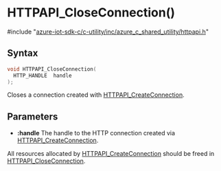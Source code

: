 # HTTPAPI_CloseConnection()

\#include "[azure-iot-sdk-c/c-utility/inc/azure_c_shared_utility/httpapi.h](../iot-c-ref-httpapi-h.md)"  

## Syntax

```C
void HTTPAPI_CloseConnection(
  HTTP_HANDLE  handle
);
```

Closes a connection created with [HTTPAPI_CreateConnection](#httpapi_8h_1a96629fdbe1b52a5357da60bb1248b174).

## Parameters
* **:handle** The handle to the HTTP connection created via [HTTPAPI_CreateConnection](#httpapi_8h_1a96629fdbe1b52a5357da60bb1248b174).

All resources allocated by [HTTPAPI_CreateConnection](#httpapi_8h_1a96629fdbe1b52a5357da60bb1248b174) should be freed in [HTTPAPI_CloseConnection](#httpapi_8h_1aed5a7f4253357457399d03dad763d904).

